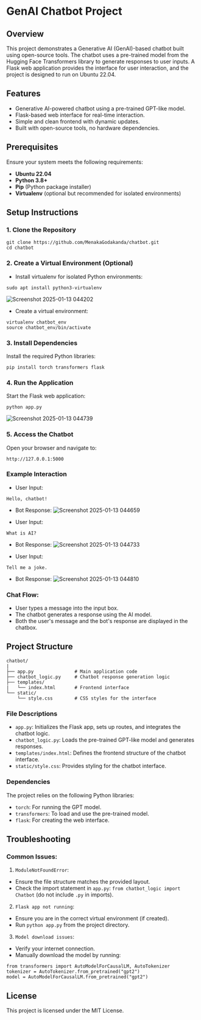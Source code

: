 # GenAI Chatbot Project

## Overview
This project demonstrates a Generative AI (GenAI)-based chatbot built using open-source tools. The chatbot uses a pre-trained model from the Hugging Face Transformers library to generate responses to user inputs. A Flask web application provides the interface for user interaction, and the project is designed to run on Ubuntu 22.04.

## Features

- Generative AI-powered chatbot using a pre-trained GPT-like model.
- Flask-based web interface for real-time interaction.
- Simple and clean frontend with dynamic updates.
- Built with open-source tools, no hardware dependencies.

## Prerequisites

Ensure your system meets the following requirements:
- **Ubuntu 22.04**
- **Python 3.8+**
- **Pip** (Python package installer)
- **Virtualenv** (optional but recommended for isolated environments)

## Setup Instructions

### 1. Clone the Repository
```
git clone https://github.com/MenakaGodakanda/chatbot.git
cd chatbot
```

### 2. Create a Virtual Environment (Optional)
- Install virtualenv for isolated Python environments:
```
sudo apt install python3-virtualenv
```
![Screenshot 2025-01-13 044202](https://github.com/user-attachments/assets/d950a20e-640c-40b8-b076-5f0c3d740199)

- Create a virtual environment:
```
virtualenv chatbot_env
source chatbot_env/bin/activate
```

### 3. Install Dependencies

Install the required Python libraries:
```
pip install torch transformers flask
```

### 4. Run the Application

Start the Flask web application:
```
python app.py
```
![Screenshot 2025-01-13 044739](https://github.com/user-attachments/assets/1bd8246c-04e8-45eb-87ab-07639e7bd14f)


### 5. Access the Chatbot

Open your browser and navigate to:
```
http://127.0.0.1:5000
```

### Example Interaction

- User Input:
```
Hello, chatbot!
```
- Bot Response:
![Screenshot 2025-01-13 044659](https://github.com/user-attachments/assets/24471ba6-e03d-45e0-848b-7954d2427cd2)

- User Input:
```
What is AI?
```
- Bot Response:
![Screenshot 2025-01-13 044733](https://github.com/user-attachments/assets/99a596e3-2037-4db3-9ac9-289940a0d948)

- User Input:
```
Tell me a joke.
```
- Bot Response:
![Screenshot 2025-01-13 044810](https://github.com/user-attachments/assets/ee52d9b7-6760-4d1a-8011-7fe34e2aa416)


### Chat Flow:

- User types a message into the input box.
- The chatbot generates a response using the AI model.
- Both the user's message and the bot's response are displayed in the chatbox.


## Project Structure
```
chatbot/
|
├── app.py               # Main application code
├── chatbot_logic.py     # Chatbot response generation logic
├── templates/
|   └── index.html       # Frontend interface
└── static/
    └── style.css        # CSS styles for the interface
```

### File Descriptions
- `app.py`: Initializes the Flask app, sets up routes, and integrates the chatbot logic.
- `chatbot_logic.py`: Loads the pre-trained GPT-like model and generates responses.
- `templates/index.html`: Defines the frontend structure of the chatbot interface.
- `static/style.css`: Provides styling for the chatbot interface.

### Dependencies
The project relies on the following Python libraries:
- `torch`: For running the GPT model.
- `transformers`: To load and use the pre-trained model.
- `flask`: For creating the web interface.


## Troubleshooting

### Common Issues:

1. `ModuleNotFoundError`:
- Ensure the file structure matches the provided layout.
- Check the import statement in `app.py`: `from chatbot_logic import Chatbot` (do not include `.py` in imports).

2. `Flask app not running`:
- Ensure you are in the correct virtual environment (if created).
- Run `python app.py` from the project directory.

3. `Model download issues`:
- Verify your internet connection.
- Manually download the model by running:
```
from transformers import AutoModelForCausalLM, AutoTokenizer
tokenizer = AutoTokenizer.from_pretrained("gpt2")
model = AutoModelForCausalLM.from_pretrained("gpt2")
```

## License

This project is licensed under the MIT License.
